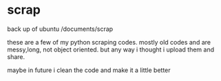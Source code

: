 # scrap
back up of ubuntu /documents/scrap


these are a few of my python scraping codes.
mostly old codes and are messy,long, not object oriented.
but any way i thought i upload them and share.

maybe in future i clean the code and make it a little better
